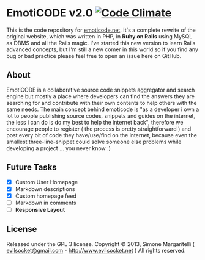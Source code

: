 # EmotiCODE v2.0 [![Code Climate](https://codeclimate.com/github/evilsocket/emoticode.png)](https://codeclimate.com/github/evilsocket/emoticode)

This is the code repository for [emoticode.net](http://www.emoticode.net/).
It's a complete rewrite of the original website, which was written in PHP, in **Ruby on Rails** using MySQL
as DBMS and all the Rails magic.
I've started this new version to learn Rails advanced concepts, but I'm still a new comer in this world so if you find any bug or bad practice please feel free to open an issue here on GitHub.

## About

EmotiCODE is a collaborative source code snippets aggregator and search engine but mostly a place where developers can find the answers they are searching for and contribute with their own
contents to help others with the same needs.
The main concept behind emoticode is "as a developer i own a lot to people publishing source codes, snippets and guides on the internet, the less i can do is do my best to help the internet back",
therefore we encourage people to register ( the process is pretty straightforward ) and post every bit of code they have/use/find on the internet, because even the smallest three-line-snippet could
solve someone else problems while developing a project ... you never know :)

## Future Tasks

- [x] Custom User Homepage
- [x] Markdown descriptions
- [x] Custom homepage feed
- [ ] Markdown in comments
- [ ] **Responsive Layout**

## License

Released under the GPL 3 license.
Copyright &copy; 2013, Simone Margaritelli ( <evilsocket@gmail.com> - <http://www.evilsocket.net> )
All rights reserved.
